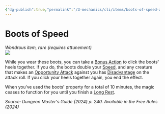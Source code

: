 ```yaml
---
{"dg-publish":true,"permalink":"/3-mechanics/cli/items/boots-of-speed-xdmg/","tags":["ttrpg-cli/compendium/src/5e/xdmg","ttrpg-cli/item/attunement/required","ttrpg-cli/item/rarity/rare"],"noteIcon":""}
---
```


# Boots of Speed
*Wondrous item, rare (requires attunement)*  
![](3-Mechanics/CLI/items/img/boots-of-speed.webp#right)


While you wear these boots, you can take a [Bonus Action](3-Mechanics/CLI/rules/variant-rules/bonus-action-xphb.md) to click the boots' heels together. If you do, the boots double your [Speed](3-Mechanics/CLI/rules/variant-rules/speed-xphb.md), and any creature that makes an [Opportunity Attack](3-Mechanics/CLI/rules/actions.md#Opportunity%20Attack) against you has [Disadvantage](3-Mechanics/CLI/rules/variant-rules/disadvantage-xphb.md) on the attack roll. If you click your heels together again, you end the effect.

When you've used the boots' property for a total of 10 minutes, the magic ceases to function for you until you finish a [Long Rest](3-Mechanics/CLI/rules/variant-rules/long-rest-xphb.md).

*Source: Dungeon Master's Guide (2024) p. 240. Available in the Free Rules (2024)*